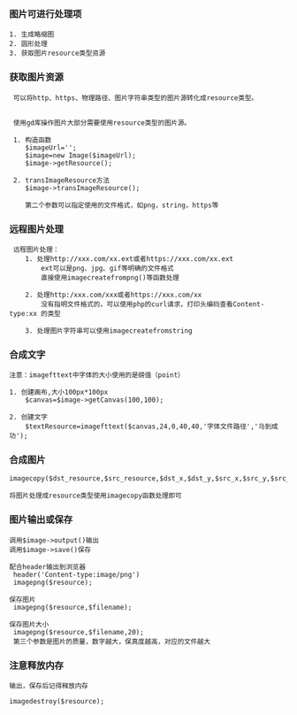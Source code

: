 ### 图片可进行处理项
    1. 生成略缩图
    2. 圆形处理
    3. 获取图片resource类型资源
    
### 获取图片资源

     可以将http、https、物理路径、图片字符串类型的图片源转化成resource类型。 
     
    
     使用gd库操作图片大部分需要使用resource类型的图片源。 
       
     1. 构造函数
        $imageUrl='';
        $image=new Image($imageUrl);
        $image->getResource();
        
     2. transImageResource方法
        $image->transImageResource();
        
        第二个参数可以指定使用的文件格式，如png，string，https等
        
### 远程图片处理
     远程图片处理： 
        1. 处理http://xxx.com/xx.ext或者https://xxx.com/xx.ext
            ext可以是png、jpg、gif等明确的文件格式
            直接使用imagecreatefrompng()等函数处理
            
        2. 处理http:/xxx.com/xxx或者https://xxx.com/xx
            没有指明文件格式的，可以使用php的curl请求，打印头编码查看Content-type:xx 的类型
        
        3. 处理图片字符串可以使用imagecreatefromstring
        
### 合成文字
    注意：imagefttext中字体的大小使用的是磅值（point）
     
    1. 创建画布,大小100px*100px
        $canvas=$image->getCanvas(100,100);
        
    2. 创建文字
        $textResource=imagefttext($canvas,24,0,40,40,'字体文件路径','马到成功');
    
### 合成图片    
    imagecopy($dst_resource,$src_resource,$dst_x,$dst_y,$src_x,$src_y,$src_w,$src_y);
    
    将图片处理成resource类型使用imagecopy函数处理即可
    
### 图片输出或保存

    调用$image->output()输出
    调用$image->save()保存
     
    配合header输出到浏览器
     header('Content-type:image/png')
     imagepng($resource);
     
    保存图片
     imagepng($resource,$filename);
     
    保存图片大小
     imagepng($resource,$filename,20);
     第三个参数是图片的质量，数字越大，保真度越高，对应的文件越大
        
### 注意释放内存
    
    输出，保存后记得释放内存
    
    imagedestroy($resource);     
    
    
                
        
    
